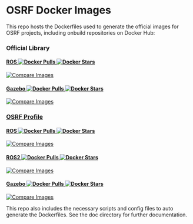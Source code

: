 # OSRF Docker Images
This repo hosts the Dockerfiles used to generate the official images for OSRF projects, including onbuild repositories on Docker Hub:

### Official Library
#### [ROS ![Docker Pulls](https://img.shields.io/docker/pulls/_/ros.svg) ![Docker Stars](https://img.shields.io/docker/stars/_/ros.svg)](https://registry.hub.docker.com/_/ros/)
[![Compare Images](https://badge.imagelayers.io/ros:latest.svg)](https://imagelayers.io/?images=ros:indigo-ros-core,ros:indigo-ros-base,ros:indigo-robot,ros:indigo-perception,ros:jade-ros-core,ros:jade-ros-base,ros:jade-robot,ros:jade-perception,ros:kinetic-ros-core,ros:kinetic-ros-base,ros:kinetic-robot,ros:kinetic-perception)

#### [Gazebo ![Docker Pulls](https://img.shields.io/docker/pulls/_/gazebo.svg) ![Docker Stars](https://img.shields.io/docker/stars/_/gazebo.svg)](https://registry.hub.docker.com/_/gazebo/)
[![Compare Images](https://badge.imagelayers.io/gazebo:latest.svg)](https://imagelayers.io/?images=gazebo:gzserver4,gazebo:libgazebo4,gazebo:gzserver5,gazebo:libgazebo5,gazebo:gzserver6,gazebo:libgazebo6,gazebo:gzserver7,gazebo:libgazebo7)


### [OSRF Profile](https://hub.docker.com/u/osrf/)
#### [ROS ![Docker Pulls](https://img.shields.io/docker/pulls/osrf/ros.svg) ![Docker Stars](https://img.shields.io/docker/stars/osrf/ros.svg)](https://registry.hub.docker.com/u/osrf/ros/)
[![Compare Images](https://badge.imagelayers.io/osrf/ros:latest.svg)](https://imagelayers.io/?images=osrf/ros:indigo-desktop,osrf/ros:indigo-desktop-full,osrf/ros:jade-desktop,osrf/ros:jade-desktop-full,osrf/ros:kinetic-desktop,osrf/ros:kinetic-desktop-full)

#### [ROS2 ![Docker Pulls](https://img.shields.io/docker/pulls/osrf/ros2.svg) ![Docker Stars](https://img.shields.io/docker/stars/osrf/ros2.svg)](https://registry.hub.docker.com/u/osrf/ros2/)
[![Compare Images](https://badge.imagelayers.io/osrf/ros2:latest.svg)](https://imagelayers.io/?images=osrf/ros2:latest)

#### [Gazebo ![Docker Pulls](https://img.shields.io/docker/pulls/osrf/gazebo.svg) ![Docker Stars](https://img.shields.io/docker/stars/osrf/gazebo.svg)](https://registry.hub.docker.com/u/osrf/gazebo/)
[![Compare Images](https://badge.imagelayers.io/osrf/gazebo:latest.svg)](https://imagelayers.io/?images=osrf/gazebo:gzweb5,osrf/gazebo:gzweb6,osrf/gazebo:gzweb7)


This repo also includes the necessary scripts and config files to auto generate the Dockerfiles. See the doc directory for further documentation.
